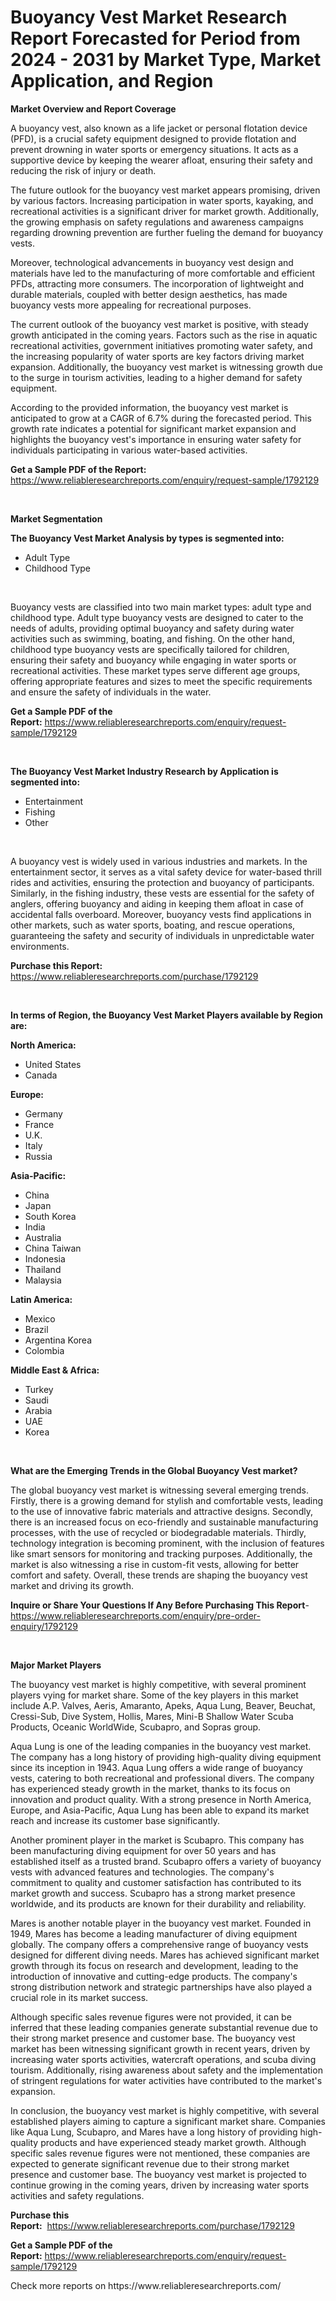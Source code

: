 <p><h1>Buoyancy Vest Market Research Report Forecasted for Period from 2024 -  2031 by Market Type, Market Application, and Region</h1></p><p><strong>Market Overview and Report Coverage</strong></p>
<p><p>A buoyancy vest, also known as a life jacket or personal flotation device (PFD), is a crucial safety equipment designed to provide flotation and prevent drowning in water sports or emergency situations. It acts as a supportive device by keeping the wearer afloat, ensuring their safety and reducing the risk of injury or death.</p><p>The future outlook for the buoyancy vest market appears promising, driven by various factors. Increasing participation in water sports, kayaking, and recreational activities is a significant driver for market growth. Additionally, the growing emphasis on safety regulations and awareness campaigns regarding drowning prevention are further fueling the demand for buoyancy vests.</p><p>Moreover, technological advancements in buoyancy vest design and materials have led to the manufacturing of more comfortable and efficient PFDs, attracting more consumers. The incorporation of lightweight and durable materials, coupled with better design aesthetics, has made buoyancy vests more appealing for recreational purposes.</p><p>The current outlook of the buoyancy vest market is positive, with steady growth anticipated in the coming years. Factors such as the rise in aquatic recreational activities, government initiatives promoting water safety, and the increasing popularity of water sports are key factors driving market expansion. Additionally, the buoyancy vest market is witnessing growth due to the surge in tourism activities, leading to a higher demand for safety equipment.</p><p>According to the provided information, the buoyancy vest market is anticipated to grow at a CAGR of 6.7% during the forecasted period. This growth rate indicates a potential for significant market expansion and highlights the buoyancy vest's importance in ensuring water safety for individuals participating in various water-based activities.</p></p>
<p><strong>Get a Sample PDF of the Report:</strong> <a href="https://www.reliableresearchreports.com/enquiry/request-sample/1792129">https://www.reliableresearchreports.com/enquiry/request-sample/1792129</a></p>
<p>&nbsp;</p>
<p><strong>Market Segmentation</strong></p>
<p><strong>The Buoyancy Vest Market Analysis by types is segmented into:</strong></p>
<p><ul><li>Adult Type</li><li>Childhood Type</li></ul></p>
<p>&nbsp;</p>
<p><p>Buoyancy vests are classified into two main market types: adult type and childhood type. Adult type buoyancy vests are designed to cater to the needs of adults, providing optimal buoyancy and safety during water activities such as swimming, boating, and fishing. On the other hand, childhood type buoyancy vests are specifically tailored for children, ensuring their safety and buoyancy while engaging in water sports or recreational activities. These market types serve different age groups, offering appropriate features and sizes to meet the specific requirements and ensure the safety of individuals in the water.</p></p>
<p><strong>Get a Sample PDF of the Report:</strong>&nbsp;<a href="https://www.reliableresearchreports.com/enquiry/request-sample/1792129">https://www.reliableresearchreports.com/enquiry/request-sample/1792129</a></p>
<p>&nbsp;</p>
<p><strong>The Buoyancy Vest Market Industry Research by Application is segmented into:</strong></p>
<p><ul><li>Entertainment</li><li>Fishing</li><li>Other</li></ul></p>
<p>&nbsp;</p>
<p><p>A buoyancy vest is widely used in various industries and markets. In the entertainment sector, it serves as a vital safety device for water-based thrill rides and activities, ensuring the protection and buoyancy of participants. Similarly, in the fishing industry, these vests are essential for the safety of anglers, offering buoyancy and aiding in keeping them afloat in case of accidental falls overboard. Moreover, buoyancy vests find applications in other markets, such as water sports, boating, and rescue operations, guaranteeing the safety and security of individuals in unpredictable water environments.</p></p>
<p><strong>Purchase this Report:</strong>&nbsp; <a href="https://www.reliableresearchreports.com/purchase/1792129">https://www.reliableresearchreports.com/purchase/1792129</a></p>
<p>&nbsp;</p>
<p><strong>In terms of Region, the Buoyancy Vest Market Players available by Region are:</strong></p>
<p>
    <p> <strong> North America: </strong>
        <ul>
            <li>United States</li>
            <li>Canada</li>
        </ul>
        </p> 
    <p> <strong> Europe: </strong>
        <ul>
            <li>Germany</li>
            <li>France</li>
            <li>U.K.</li>
            <li>Italy</li>
            <li>Russia</li>
        </ul>
        </p> 
    <p> <strong> Asia-Pacific: </strong>
        <ul>
            <li>China</li>
            <li>Japan</li>
            <li>South Korea</li>
            <li>India</li>
            <li>Australia</li>
            <li>China Taiwan</li>
            <li>Indonesia</li>
            <li>Thailand</li>
            <li>Malaysia</li>
        </ul>
        </p> 
    <p> <strong> Latin America: </strong>
        <ul>
            <li>Mexico</li>
            <li>Brazil</li>
            <li>Argentina Korea</li>
            <li>Colombia</li>
        </ul>
        </p> 
    <p> <strong> Middle East & Africa: </strong>
        <ul>
            <li>Turkey</li>
            <li>Saudi</li>
            <li>Arabia</li>
            <li>UAE</li>
            <li>Korea</li>
        </ul>
    </p>
    </p>
<p>&nbsp;</p>
<p><strong>What are the Emerging Trends in the Global Buoyancy Vest market?</strong></p>
<p><p>The global buoyancy vest market is witnessing several emerging trends. Firstly, there is a growing demand for stylish and comfortable vests, leading to the use of innovative fabric materials and attractive designs. Secondly, there is an increased focus on eco-friendly and sustainable manufacturing processes, with the use of recycled or biodegradable materials. Thirdly, technology integration is becoming prominent, with the inclusion of features like smart sensors for monitoring and tracking purposes. Additionally, the market is also witnessing a rise in custom-fit vests, allowing for better comfort and safety. Overall, these trends are shaping the buoyancy vest market and driving its growth.</p></p>
<p><strong>Inquire or Share Your Questions If Any Before Purchasing This Report</strong>- <a href="https://www.reliableresearchreports.com/enquiry/pre-order-enquiry/1792129">https://www.reliableresearchreports.com/enquiry/pre-order-enquiry/1792129</a></p>
<p>&nbsp;</p>
<p><strong>Major Market Players</strong></p>
<p><p>The buoyancy vest market is highly competitive, with several prominent players vying for market share. Some of the key players in this market include A.P. Valves, Aeris, Amaranto, Apeks, Aqua Lung, Beaver, Beuchat, Cressi-Sub, Dive System, Hollis, Mares, Mini-B Shallow Water Scuba Products, Oceanic WorldWide, Scubapro, and Sopras group.</p><p>Aqua Lung is one of the leading companies in the buoyancy vest market. The company has a long history of providing high-quality diving equipment since its inception in 1943. Aqua Lung offers a wide range of buoyancy vests, catering to both recreational and professional divers. The company has experienced steady growth in the market, thanks to its focus on innovation and product quality. With a strong presence in North America, Europe, and Asia-Pacific, Aqua Lung has been able to expand its market reach and increase its customer base significantly.</p><p>Another prominent player in the market is Scubapro. This company has been manufacturing diving equipment for over 50 years and has established itself as a trusted brand. Scubapro offers a variety of buoyancy vests with advanced features and technologies. The company's commitment to quality and customer satisfaction has contributed to its market growth and success. Scubapro has a strong market presence worldwide, and its products are known for their durability and reliability.</p><p>Mares is another notable player in the buoyancy vest market. Founded in 1949, Mares has become a leading manufacturer of diving equipment globally. The company offers a comprehensive range of buoyancy vests designed for different diving needs. Mares has achieved significant market growth through its focus on research and development, leading to the introduction of innovative and cutting-edge products. The company's strong distribution network and strategic partnerships have also played a crucial role in its market success.</p><p>Although specific sales revenue figures were not provided, it can be inferred that these leading companies generate substantial revenue due to their strong market presence and customer base. The buoyancy vest market has been witnessing significant growth in recent years, driven by increasing water sports activities, watercraft operations, and scuba diving tourism. Additionally, rising awareness about safety and the implementation of stringent regulations for water activities have contributed to the market's expansion.</p><p>In conclusion, the buoyancy vest market is highly competitive, with several established players aiming to capture a significant market share. Companies like Aqua Lung, Scubapro, and Mares have a long history of providing high-quality products and have experienced steady market growth. Although specific sales revenue figures were not mentioned, these companies are expected to generate significant revenue due to their strong market presence and customer base. The buoyancy vest market is projected to continue growing in the coming years, driven by increasing water sports activities and safety regulations.</p></p>
<p><strong>Purchase this Report:</strong>&nbsp;&nbsp;<a href="https://www.reliableresearchreports.com/purchase/1792129">https://www.reliableresearchreports.com/purchase/1792129</a></p>
<p></p>
<p><strong>Get a Sample PDF of the Report:</strong>&nbsp;<a href="https://www.reliableresearchreports.com/enquiry/request-sample/1792129">https://www.reliableresearchreports.com/enquiry/request-sample/1792129</a></p>
<p>Check more reports on https://www.reliableresearchreports.com/</p>